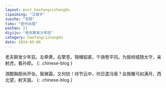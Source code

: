 ```yaml
---
layout: post_haofangcishangdu
cipaiming: "江城子"
zuozhe: "苏轼"
timu: "密州出猎"
paihao: 21
diyiju: "老夫聊发少年狂"
category: haofangcishangdu
date: 2024-05-06
---
```


老夫聊发少年狂。左牵黄，右擎苍。锦帽貂裘，千骑卷平冈。为报倾城随太守，亲射虎，看孙郎。
{: .chinese-blog }

酒酣胸胆尚开张。鬓微霜，又何妨！持节云中，何日遣冯唐？会挽雕弓如满月，西北望，射天狼。
{: .chinese-blog }


